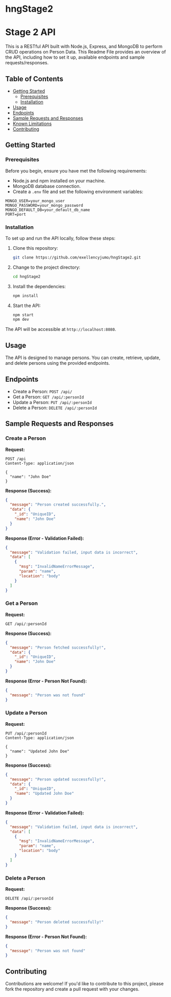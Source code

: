 # hngStage2
# Stage 2 API

This is a RESTful API built with Node.js, Express, and MongoDB to perform CRUD operations on Person Data. 
This Readme File provides an overview of the API, including how to set it up, available endpoints
 and sample requests/responses.

## Table of Contents

- [Getting Started](#getting-started)
  - [Prerequisites](#prerequisites)
  - [Installation](#installation)
- [Usage](#usage)
- [Endpoints](#endpoints)
- [Sample Requests and Responses](#sample-requests-and-responses)
- [Known Limitations](#known-limitations)
- [Contributing](#contributing)

## Getting Started

### Prerequisites

Before you begin, ensure you have met the following requirements:

- Node.js and npm installed on your machine.
- MongoDB database connection.
- Create a `.env` file and set the following environment variables:

```env
MONGO_USER=your_mongo_user
MONGO_PASSWORD=your_mongo_password
MONGO_DEFAULT_DB=your_default_db_name
PORT=port
```

### Installation

To set up and run the API locally, follow these steps:

1. Clone this repository:

   ```bash
   git clone https://github.com/exellencyjumo/hngStage2.git
   ```

2. Change to the project directory:

   ```bash
   cd hngStage2
   ```

3. Install the dependencies:

   ```bash
   npm install
   ```

4. Start the API:

   ```bash
   npm start 
   npm dev
   ```

The API will be accessible at `http://localhost:8080`.

## Usage

The API is designed to manage persons. You can create, retrieve, update, and delete persons using the provided endpoints.

## Endpoints

- Create a Person: `POST /api/`
- Get a Person: `GET /api/:personId`
- Update a Person: `PUT /api/:personId`
- Delete a Person: `DELETE /api/:personId`

## Sample Requests and Responses

### Create a Person

**Request:**

```http
POST /api
Content-Type: application/json

{
  "name": "John Doe"
}
```

**Response (Success):**

```json
{
  "message": "Person created successfully.",
  "data": {
    "_id": "UniqueID",
    "name": "John Doe"
  }
}
```

**Response (Error - Validation Failed):**

```json
{
  "message": "Validation failed, input data is incorrect",
  "data": [
    {
      "msg": "InvalidNameErrorMessage",
      "param": "name",
      "location": "body"
    }
  ]
}
```

### Get a Person

**Request:**

```http
GET /api/:personId
```

**Response (Success):**

```json
{
  "message": "Person fetched successfully!",
  "data": {
    "_id": "UniqueID",
    "name": "John Doe"
  }
}
```

**Response (Error - Person Not Found):**

```json
{
  "message": "Person was not found"
}
```

### Update a Person

**Request:**

```http
PUT /api/:personId
Content-Type: application/json

{
  "name": "Updated John Doe"
}
```

**Response (Success):**

```json
{
  "message": "Person updated successfully!",
  "data": {
    "_id": "UniqueID",
    "name": "Updated John Doe"
  }
}
```

**Response (Error - Validation Failed):**

```json
{
  "message": "Validation failed, input data is incorrect",
  "data": [
    {
      "msg": "InvalidNameErrorMessage",
      "param": "name",
      "location": "body"
    }
  ]
}
```

### Delete a Person

**Request:**

```http
DELETE /api/:personId
```

**Response (Success):**

```json
{
  "message": "Person deleted successfully!"
}
```

**Response (Error - Person Not Found):**

```json
{
  "message": "Person was not found"
}
```

## Contributing

Contributions are welcome! If you'd like to contribute to this project, please fork the repository and create a pull request with your changes.
